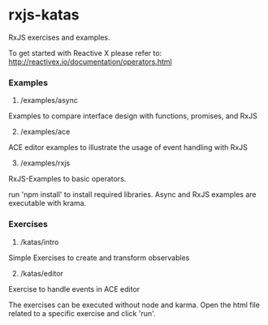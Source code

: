 rxjs-katas
============

RxJS exercises and examples.

To get started with Reactive X please refer to: http://reactivex.io/documentation/operators.html

### Examples

1. /examples/async

  Examples to compare interface design with functions, promises, and RxJS

2. /examples/ace

  ACE editor examples to illustrate the usage of event handling with RxJS

3. /examples/rxjs

  RxJS-Examples to basic operators.

run 'npm install' to install required libraries. Async and RxJS examples are executable with krama.

### Exercises

1. /katas/intro

  Simple Exercises to create and transform observables

2. /katas/editor

  Exercise to handle events in ACE editor

The exercises can be executed without node and karma. Open the html file related to a specific exercise and click 'run'.

